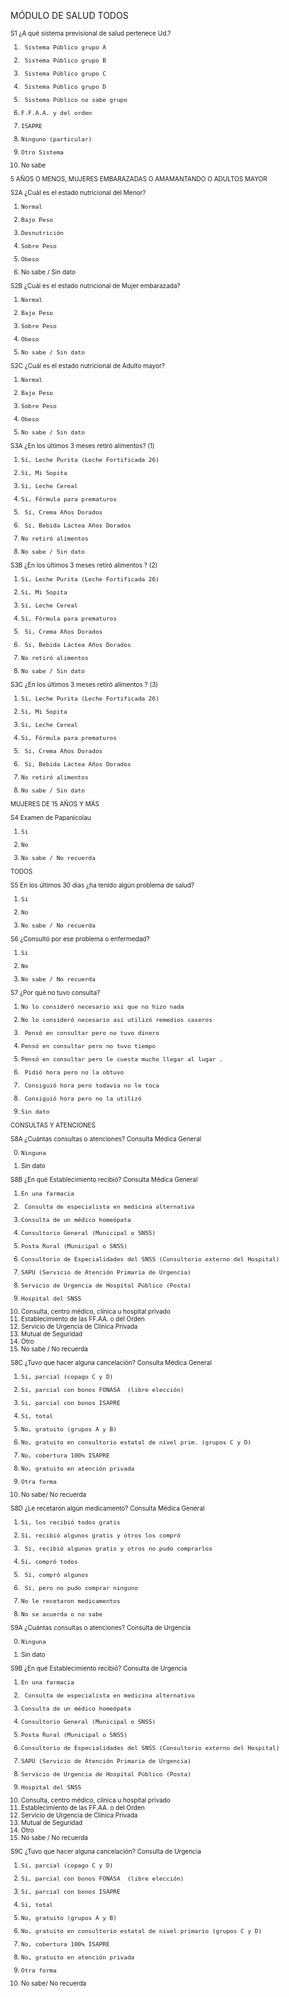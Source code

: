 MÓDULO  DE SALUD
TODOS

<font size="1">

S1 ¿A qué sistema  previsional de salud pertenece Ud.?

1.      Sistema Público grupo A
2.      Sistema Público grupo B
3.      Sistema Público grupo C
4.      Sistema Público grupo D
5.      Sistema Público no sabe grupo
6.     F.F.A.A. y del orden
7.     ISAPRE
8.     Ninguno (particular)
9.     Otro Sistema
99.   No  sabe

5 AÑOS O MENOS, MUJERES EMBARAZADAS O AMAMANTANDO O ADULTOS MAYOR

S2A ¿Cuál es el estado nutricional del  Menor?

1.     Normal
2.     Bajo Peso
3.     Desnutrición
4.     Sobre Peso
5.     Obeso
9. No sabe / Sin dato

S2B ¿Cuál es el estado nutricional de Mujer embarazada?

1.     Normal
2.     Bajo Peso
4.     Sobre Peso
5.     Obeso
9.     No sabe / Sin dato

S2C ¿Cuál es el estado nutricional de Adulto mayor?

1.     Normal
2.     Bajo Peso
4.     Sobre Peso
5.     Obeso
9.     No sabe / Sin dato

S3A ¿En los últimos 3 meses retiró alimentos? (1)

1.     Sí, Leche Purita (Leche Fortificada 26)
2.     Sí, Mi Sopita
3.     Sí, Leche Cereal
4.     Sí, Fórmula para prematuros
5.      Sí, Crema Años Dorados
6.      Sí, Bebida Láctea Años Dorados
7.     No retiró alimentos
9.     No sabe / Sin dato

S3B ¿En los últimos 3 meses retiró alimentos ? (2)

1.     Sí, Leche Purita (Leche Fortificada 26)
2.     Sí, Mi Sopita
3.     Sí, Leche Cereal
4.     Sí, Fórmula para prematuros
5.      Sí, Crema Años Dorados
6.      Sí, Bebida Láctea Años Dorados
7.     No retiró alimentos
9.     No sabe / Sin dato

S3C ¿En los últimos 3 meses retiró alimentos ? (3)

1.     Sí, Leche Purita (Leche Fortificada 26)
2.     Sí, Mi Sopita
3.     Sí, Leche Cereal
4.     Sí, Fórmula para prematuros
5.      Sí, Crema Años Dorados
6.      Sí, Bebida Láctea Años Dorados
7.     No retiró alimentos
9.     No sabe / Sin dato
MUJERES DE 15 AÑOS Y MÁS

S4 Examen   de   Papanicolau

1.     Sí
2.     No
9.     No sabe / No recuerda

TODOS

S5 En los últimos 30 días ¿ha tenido algún problema de salud?

1.     Sí
2.     No
9.     No sabe / No recuerda

S6 ¿Consultó por ese problema o enfermedad?

1.     Sí
2.     No
9.     No sabe / No recuerda

S7 ¿Por qué no tuvo consulta?

1.     No lo consideró necesario así que no hizo nada
2.     No lo consideró necesario así utilizó remedios caseros
3.      Pensó en consultar pero no tuvo dinero
4.     Pensó en consultar pero no tuvo tiempo
5.     Pensó en consultar pero le cuesta mucho llegar al lugar .
6.      Pidió hora pero no la obtuvo
7.      Consiguió hora pero todavía no le toca
8.      Consiguió hora pero no la utilizó
9.     Sin dato

CONSULTAS Y ATENCIONES

S8A ¿Cuántas consultas o  atenciones? Consulta Médica General

0.     Ninguna
99.   Sin  dato

S8B ¿En qué Establecimiento recibió? Consulta Médica General

1.     En una farmacia
2.      Consulta de especialista en medicina alternativa
3.     Consulta de un médico homeópata
4.     Consultorio General (Municipal o SNSS)
5.     Posta Rural (Municipal o SNSS)
6.     Consultorio de Especialidades del SNSS (Consultorio externo del Hospital)
7.     SAPU (Servicio de Atención Primaria de Urgencia)
8.     Servicio de Urgencia de Hospital Público (Posta)
9.     Hospital del SNSS
10.   Consulta,  centro  médico,  clínica  u  hospital  privado
11.  Establecimiento de las FF.AA. o del Orden
12.  Servicio de Urgencia de Clínica Privada
13.   Mutual  de  Seguridad
14.  Otro
99.   No  sabe  /  No  recuerda

S8C ¿Tuvo que hacer alguna cancelación? Consulta Médica General

1.     Sí, parcial (copago C y D)
2.     Sí, parcial con bonos FONASA  (libre elección)
3.     Si, parcial con bonos ISAPRE
4.     Sí, total
5.     No, gratuito (grupos A y B)
6.     No, gratuito en consultorio estatal de nivel prim. (grupos C y D)
7.     No, cobertura 100% ISAPRE
8.     No, gratuito en atención privada
9.     Otra forma
99.  No sabe/ No recuerda

S8D ¿Le recetaron algún medicamento? Consulta Médica General

1.     Sí, los recibió todos gratis
2.     Sí, recibió algunos gratis y otros los compró
3.      Sí, recibió algunos gratis y otros no pudo comprarlos
4.     Sí, compró todos
5.      Sí, compró algunos
6.      Sí, pero no pudo comprar ninguno
7.     No le recetaron medicamentos
9.     No se acuerda o no sabe

S9A ¿Cuántas consultas o  atenciones? Consulta de Urgencia

0.     Ninguna
99.   Sin  dato

S9B ¿En qué Establecimiento recibió? Consulta de Urgencia

1.     En una farmacia
2.      Consulta de especialista en medicina alternativa
3.     Consulta de un médico homeópata
4.     Consultorio General (Municipal o SNSS)
5.     Posta Rural (Municipal o SNSS)
6.     Consultorio de Especialidades del SNSS (Consultorio externo del Hospital)
7.     SAPU (Servicio de Atención Primaria de Urgencia)
8.     Servicio de Urgencia de Hospital Público (Posta)
9.     Hospital del SNSS
10.   Consulta,  centro  médico,  clínica  u  hospital  privado
11.  Establecimiento de las FF.AA. o del Orden
12.  Servicio de Urgencia de Clínica Privada
13.   Mutual  de  Seguridad
14.  Otro
99.   No  sabe  /  No  recuerda

S9C ¿Tuvo que hacer alguna cancelación? Consulta de Urgencia

1.     Sí, parcial (copago C y D)
2.     Sí, parcial con bonos FONASA  (libre elección)
3.     Si, parcial con bonos ISAPRE
4.     Sí, total
5.     No, gratuito (grupos A y B)
6.     No, gratuito en consultorio estatal de nivel primario (grupos C y D)
7.     No, cobertura 100% ISAPRE
8.     No, gratuito en atención privada
9.     Otra forma
99.  No sabe/ No recuerda

</font>
